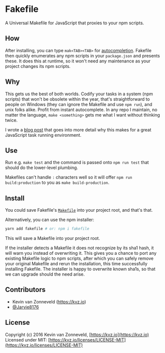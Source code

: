 # Fakefile

A Universal Makefile for JavaScript that proxies to your npm scripts. 

## How

After installing, you can type `mak<TAB><TAB>` for [autocompletion](https://davidalger.com/development/bash-completion-on-os-x-with-brew/). Fakefile then quickly enumerates any npm scripts in your `package.json` and presents these. It does this at runtime, so it won't need any maintenance as your project changes its npm scripts.

## Why 

This gets us the best of both worlds. Codify your tasks in a system (npm scripts) that won't be obsolete within the year, that's straightforward to people on Windows (they can ignore the Makefile and use `npm run`), and unix folks alike. Profit from instant autocomplete. In any repo I maintain, no matter the language, `make <something>` gets me what I want without thinking twice.

I wrote a [blog post](https://kvz.io/blog/2016/02/18/a-universal-makefile-for-javascript/) that goes into more detail why this makes for a great JavaScript task running environment.

## Use 

Run e.g. `make test` and the command is passed onto `npm run test` that should do the lower-level plumbing.

Makefiles can't handle `:` characters well so it will offer `npm run build:production` to you as `make build-production`.

## Install

You could save Fakefile's [`Makefile`](https://raw.githubusercontent.com/kvz/fakefile/master/Makefile) into your project root, and that's that.

Alternatively, you can use the npm installer:

```bash
yarn add fakefile # or: npm i fakefile
```

This will save a Makefile into your project root. 

If the installer detects a Makefile it does not recognize by its sha1 hash, it will warn you instead of overwriting it. This gives you a chance to port any existing Makefile logic to npm scripts, after which you can safely remove your original Makefile and rerun the installation, this time successfully installing Fakefile. The installer is happy to overwrite known sha1s, so that we can upgrade should the need arise.

## Contributors

- Kevin van Zonneveld (<https://kvz.io>)
- [@Jarvie8176](https://github.com/Jarvie8176)

## License

Copyright (c) 2016 Kevin van Zonneveld, [https://kvz.io](https://kvz.io)  
Licensed under MIT: [https://kvz.io/licenses/LICENSE-MIT](https://kvz.io/licenses/LICENSE-MIT)
